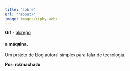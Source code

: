 ```yaml
---
title: 'sobre'
url: "/about/"
image: images/giphy.webp
---
```

 **Gif** - [alcrego](https://giphy.com/channel/alcrego)

#### a máquina<span class="dot">.</span>

Um projeto de blog autoral simples para falar de tecnologia.

**Por: rckmachado**
